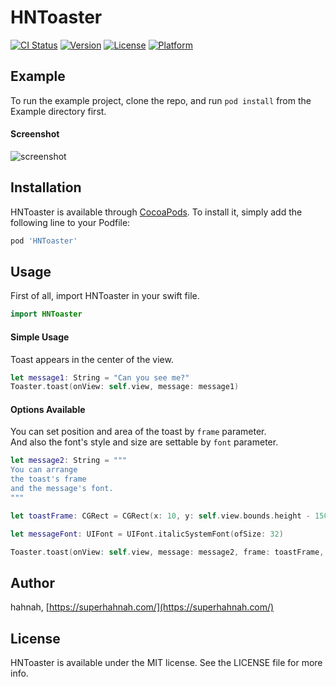 # HNToaster

[![CI Status](https://img.shields.io/travis/hahnah/HNToaster.svg?style=flat)](https://travis-ci.org/hahnah/HNToaster)
[![Version](https://img.shields.io/cocoapods/v/HNToaster.svg?style=flat)](https://cocoapods.org/pods/HNToaster)
[![License](https://img.shields.io/cocoapods/l/HNToaster.svg?style=flat)](https://cocoapods.org/pods/HNToaster)
[![Platform](https://img.shields.io/cocoapods/p/HNToaster.svg?style=flat)](https://cocoapods.org/pods/HNToaster)

## Example

To run the example project, clone the repo, and run `pod install` from the Example directory first.

#### Screenshot

![screenshot](screenshot.png)

## Installation

HNToaster is available through [CocoaPods](https://cocoapods.org). To install
it, simply add the following line to your Podfile:

```ruby
pod 'HNToaster'
```

## Usage

First of all, import HNToaster in your swift file.

```swift
import HNToaster
```

#### Simple Usage

Toast appears in the center of the view.

```swift
let message1: String = "Can you see me?"
Toaster.toast(onView: self.view, message: message1)
```

#### Options Available

You can set position and area of the toast by `frame` parameter.  
And also the font's style and size are settable by `font` parameter. 

```swift
let message2: String = """
You can arrange
the toast's frame
and the message's font.
"""

let toastFrame: CGRect = CGRect(x: 10, y: self.view.bounds.height - 150, width: self.view.bounds.width - 20, height: 120)

let messageFont: UIFont = UIFont.italicSystemFont(ofSize: 32)

Toaster.toast(onView: self.view, message: message2, frame: toastFrame, font: messageFont)
```

## Author

hahnah, [https://superhahnah.com/](https://superhahnah.com/)

## License

HNToaster is available under the MIT license. See the LICENSE file for more info.
